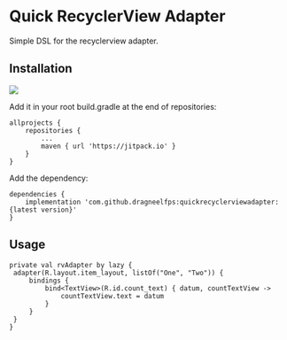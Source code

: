 # Quick RecyclerView Adapter

Simple DSL for the recyclerview adapter.

## Installation

[![](https://jitpack.io/v/dragneelfps/quickrecyclerviewadapter.svg)](https://jitpack.io/#dragneelfps/quickrecyclerviewadapter)

Add it in your root build.gradle at the end of repositories:
```
allprojects {
    repositories {
        ...
        maven { url 'https://jitpack.io' }
    }
}
```
Add the dependency:
```
dependencies {
    implementation 'com.github.dragneelfps:quickrecyclerviewadapter:{latest version}'
}
```

## Usage

```
private val rvAdapter by lazy {
 adapter(R.layout.item_layout, listOf("One", "Two")) {
     bindings {
         bind<TextView>(R.id.count_text) { datum, countTextView ->
             countTextView.text = datum
         }
     }
 }
}
```
